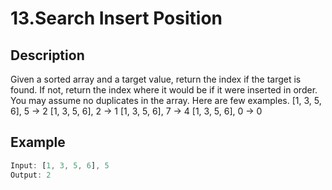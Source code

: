# 13.Search Insert Position

## Description

Given a sorted array and a target value, return the index if the target is found. If not, return the index where it would be if it were inserted in order.
You may assume no duplicates in the array.
Here are few examples.
[1, 3, 5, 6], 5 -> 2
[1, 3, 5, 6], 2 -> 1
[1, 3, 5, 6], 7 -> 4
[1, 3, 5, 6], 0 -> 0

## Example

```javascript
Input: [1, 3, 5, 6], 5
Output: 2
```
